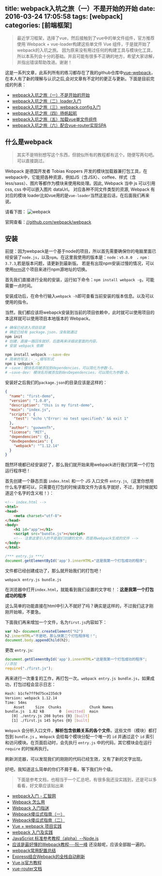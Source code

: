 title: webpack入坑之旅（一）不是开始的开始
date: 2016-03-24 17:05:58
tags: [webpack]
categories: [前端框架]
---

> 最近学习框架，选择了vue，然后接触到了vue中的单文件组件，官方推荐使用 Webpack + vue-loader构建这些单文件 Vue 组件，于是就开始了webpack的入坑之旅。
> 因为原来没有用过任何的构建工具与模块化工具，所以本系列会十分的基础。并且可能有很多不正确的地方，希望大家谅解，并指出错误帮助改进。谢谢！

这是一系列文章，此系列所有的练习都存在了我的github仓库中[vue-webpack](//github.com/guowenfh/vue-webpack)，在本人有了新的理解与认识之后,会对文章有不定时的更正与更新。下面是目前完成的列表：

- [webpack入坑之旅（一）不是开始的开始](//guowenfh.github.io/2016/03/24/vue-webpack-01-base/)
- [webpack入坑之旅（二）loader入门](//guowenfh.github.io/2016/03/24/vue-webpack-02-deploy/)
- [webpack入坑之旅（三）webpack.config入门](//guowenfh.github.io/2016/03/24/vue-webpack-03-config/)
- [webpack入坑之旅（四）扬帆起航](//guowenfh.github.io/2016/03/24/vue-webpack-04-custom/)
- [webpack入坑之旅（五）加载vue单文件组件](//guowenfh.github.io/2016/03/25/vue-webpack-05-vue/)
- [webpack入坑之旅（六）配合vue-router实现SPA](//guowenfh.github.io/2016/03/28/vue-webpack-06-router/)


## 什么是webpack

> 其实不是特别想写这个东西，但貌似所有的教程都有这个。随便写两句吧。可以直接跳过。

Webpack 是德国开发者 Tobias Koppers 开发的模块加载器兼打包工具，在webpack中，它能把各种资源，例如JS（含JSX）、coffee、样式（含less/sass）、图片等都作为模块来使用和处理。因此, Webpack 当中 js 可以引用 css, css 中可以嵌入图片 dataUrl。
对应各种不同文件类型的资源, Webpack 有对应的模块 loader比如vue用的是`vue-loader`当然这是后话，在后面我们再来说。

请看下图：
![webpack](//ws1.sinaimg.cn/large/82d12951gy1fewippstssj20go083wg6.jpg)

官网查看：[//github.com/webpack/webpack](//github.com/webpack/webpack)

## 安装

前提：因为webpack是一个基于node的项目，所以首先需要确保你的电脑里面已经安装了`node.js`，以及`npm`。在这里我使用的版本是：`node：v5.8.0  ，npm：3.7.3`,若是版本问题，请更新到最新版。
若是有出现npm安装过慢的情况，可以使用[nrm](//github.com/Pana/nrm)这个项目来进行npm源地址的切换。

首先我们直接进行全局的安装，运行如下命令：`npm install webpack -g`，可能需要一点时间。

安装成功后，在命令行输入`webpack -h`即可查看当前安装的版本信息。以及可以使用的指令。

当然，我们都应该将webapck安装到当前的项目依赖中，此时就可以使用项目的本这样就可以使用项目本地版本的 Webpack。

```sh
# 确保已经进入项目目录
# 确定已经有 package.json，没有就通过
npm init
# 创建，直接一路回车就好，后面再来详细说里面的内容。
# 安装 webpack 依赖

npm install webpack --save-dev
# 简单的写法：-_-,缩写形式
npm i webpack -D
# –save：模块名将被添加到dependencies，可以简化为参数-S。
# –save-dev: 模块名将被添加到devDependencies，可以简化为参数-D。

```



安装好之后我们的`package.json`的目录应该是这样的：
```json
{
  "name": "first-demo",
  "version": "1.0.0",
  "description": "this is my first-demo",
  "main": "index.js",
  "scripts": {
    "test": "echo \"Error: no test specified\" && exit 1"
  },
  "author": "guowenfh",
  "license": "MIT",
  "dependencies": {},
  "devDependencies": {
    "webpack": "^1.12.14"
  }
}

```
既然环境都已经安装好了，那么我们就开始来用webpack进行我们的第一个打包运行程序吧！

首先创建一个静态页面 `index.html` 和一个 JS 入口文件 `entry.js`,（这里你想用什么名字都可以，只需要在打包的时候读取文件为该名字就好，不过，到时候就知道这个名字的含义啦！）：

```html
<!-- index.html -->
<html>
<head>
    <meta charset="utf-8">
</head>
<body>
    <h1 id="app"></h1>
    <script src="bundle.js"></script>
    <!-- 注意这里引入的不是我们创建的文件，而是用webpack生成的文件 -->
</body>
</html>
```

```javascript
/*** entry.js ***/
document.getElementById('app').innerHTML="这是我第一个打包成功的程序";
```

文件都已经创建成功了，那么就开始我们的打包吧！

`webpack entry.js bundle.js`


在浏览器中打开`index.html`，就能看到我们设置的文字啦！：**这是我第一个打包成功的程序**


这么简单的功能直接在html中引入不就好了吗？确实是这样的，不过我们这才刚刚开始嘛，不要急。

下面我们再来增加一个文件，名为`first.js`内容如下：

```js
var h2= document.createElement("h2")
h2.innerHTML="不是吧，那么快第二个打包程序啦！";
document.body.appendChild(h2);
```

更改 `entry.js`:

```js
document.getElementById('app').innerHTML="这是我第一个打包成功的程序";
//添加
require("./first.js");
```

再来进行一次重复的工作，再打包一次。`webpack entry.js bundle.js`，如果成功，打包过程会显示日志：

```sh
Hash: b1cfe7ff9d75ce235dc9
Version: webpack 1.12.14
Time: 54ms
    Asset     Size  Chunks             Chunk Names
bundle.js  1.82 kB       0  [emitted]  main
   [0] ./entry.js 208 bytes {0} [built]
   [1] ./first.js 145 bytes {0} [built]
```
`Webpack` 会分析入口文件，**解析包含依赖关系的各个文件**。这些文件（模块）都打包到 `bundle.js` 。`Webpack` 会给每个模块分配一个唯一的 `id` 并通过这个 `id` 索引和访问模块。在页面启动时，会先执行 `entry.js` 中的代码，其它模块会在运行 `require` 的时候再执行。


刷新浏览器，可以发现我们的刚刚的代码已经生效，又有了新的文字出现。

好吧，我知道这么简单的你们不屑于看，等下我们升个级。

> 下面是参考文档，也相当于一个汇总吧，有很多我还没实践到，还是可以多看看，好文章应该贴出来

- [webpack入门 - 汇智网](http://www.hubwiz.com/course/5670d0a77e7d40946afc5e65/)
- [Webpack 怎么用](//segmentfault.com/a/1190000002552008)
- [Webpack 入门指迷](//segmentfault.com/a/1190000002551952)
- [Webpack傻瓜式指南（一）](//github.com/vikingmute/webpack-for-fools/blob/master/entries/chapter-1.md)
- [Webpack傻瓜式指南（二）](//github.com/vikingmute/webpack-for-fools/blob/master/entries/chapter-2.md)
- [Vue + webpack 项目实践](http://jiongks.name/blog/just-vue/)
- [webpack 入门及实践](http://www.w3ctech.com/topic/1557)
- [JavaScript 标准参考教程（alpha）--Node.js](http://javascript.ruanyifeng.com/#nodejs)
- [应该是最好懂的Webpack教程---阮一峰](//github.com/ruanyf/webpack-demos) 还没敲呢，应该全部敲一遍的。
- [webpack常用配置总结](http://www.h-simon.com/42/)
- [Express结合Webpack的全栈自动刷新](//segmentfault.com/a/1190000004505747)
- [Vue.js官方教程](http://cn.vuejs.org/guide/)
- [vue-router文档](http://vuejs.github.io/vue-router/zh-cn/)
